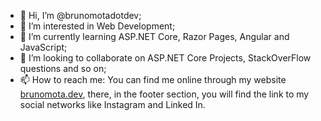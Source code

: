 - 👋 Hi, I’m @brunomotadotdev;
- 👀 I’m interested in Web Development;
- 🌱 I’m currently learning ASP.NET Core, Razor Pages, Angular and JavaScript;
- 💞️ I’m looking to collaborate on ASP.NET Core Projects, StackOverFlow questions and so on;
- 📫 How to reach me: You can find me online through my website <a href="https://www.brunomota.dev/">brunomota.dev</a>, there, in the footer section, you will find the link to my social networks 
     like Instagram and Linked In.

<!---
brunomotadotdev/brunomotadotdev is a ✨ special ✨ repository because its `README.md` (this file) appears on your GitHub profile.
You can click the Preview link to take a look at your changes.
--->
